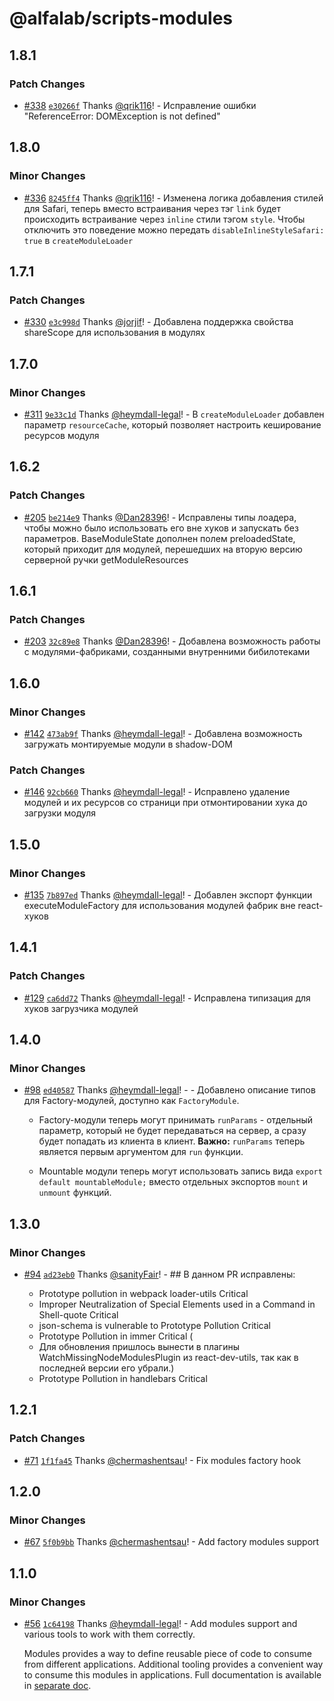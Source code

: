 # @alfalab/scripts-modules

## 1.8.1

### Patch Changes

-   [#338](https://github.com/core-ds/arui-scripts/pull/338) [`e30266f`](https://github.com/core-ds/arui-scripts/commit/e30266f8848c834c8b59be3f6cfb64e4a0da7db2) Thanks [@qrik116](https://github.com/qrik116)! - Исправление ошибки "ReferenceError: DOMException is not defined"

## 1.8.0

### Minor Changes

-   [#336](https://github.com/core-ds/arui-scripts/pull/336) [`8245ff4`](https://github.com/core-ds/arui-scripts/commit/8245ff45110494e5b2353802a2b46d3c810ee1a9) Thanks [@qrik116](https://github.com/qrik116)! - Изменена логика добавления стилей для Safari, теперь вместо встраивания через тэг `link` будет происходить встраивание через `inline` стили тэгом `style`.
    Чтобы отключить это поведение можно передать `disableInlineStyleSafari: true` в `createModuleLoader`

## 1.7.1

### Patch Changes

-   [#330](https://github.com/core-ds/arui-scripts/pull/330) [`e3c998d`](https://github.com/core-ds/arui-scripts/commit/e3c998d4cd5cdae9b9565f7599847e0d547194aa) Thanks [@jorjif](https://github.com/jorjif)! - Добавлена поддержка свойства shareScope для использования в модулях

## 1.7.0

### Minor Changes

-   [#311](https://github.com/core-ds/arui-scripts/pull/311) [`9e33c1d`](https://github.com/core-ds/arui-scripts/commit/9e33c1d5bb675d7356eb8b5ebcfb0fe38050a630) Thanks [@heymdall-legal](https://github.com/heymdall-legal)! - В `createModuleLoader` добавлен параметр `resourceCache`, который позволяет настроить кеширование ресурсов модуля

## 1.6.2

### Patch Changes

-   [#205](https://github.com/core-ds/arui-scripts/pull/205) [`be214e9`](https://github.com/core-ds/arui-scripts/commit/be214e916ad537ecc57971d24f544c62b5b2f86d) Thanks [@Dan28396](https://github.com/Dan28396)! - Исправлены типы лоадера, чтобы можно было использовать его вне хуков и запускать без параметров. BaseModuleState дополнен полем preloadedState, который приходит для модулей, перешедших на вторую версию серверной ручки getModuleResources

## 1.6.1

### Patch Changes

-   [#203](https://github.com/core-ds/arui-scripts/pull/203) [`32c89e8`](https://github.com/core-ds/arui-scripts/commit/32c89e8e077270c951348e54ce9303b07d8e3ff6) Thanks [@Dan28396](https://github.com/Dan28396)! - Добавлена возможность работы с модулями-фабриками, созданными внутренними бибилотеками

## 1.6.0

### Minor Changes

-   [#142](https://github.com/core-ds/arui-scripts/pull/142) [`473ab9f`](https://github.com/core-ds/arui-scripts/commit/473ab9f0482c740741c7ed7ae6e926d5ae06feca) Thanks [@heymdall-legal](https://github.com/heymdall-legal)! - Добавлена возможность загружать монтируемые модули в shadow-DOM

### Patch Changes

-   [#146](https://github.com/core-ds/arui-scripts/pull/146) [`92cb660`](https://github.com/core-ds/arui-scripts/commit/92cb6606518f9226d0e61f3af755f3b1531946f5) Thanks [@heymdall-legal](https://github.com/heymdall-legal)! - Исправлено удаление модулей и их ресурсов со страници при отмонтировании хука до загрузки модуля

## 1.5.0

### Minor Changes

-   [#135](https://github.com/core-ds/arui-scripts/pull/135) [`7b897ed`](https://github.com/core-ds/arui-scripts/commit/7b897ed5ce4485d42c7d7ab7516038e802de9396) Thanks [@heymdall-legal](https://github.com/heymdall-legal)! - Добавлен экспорт функции executeModuleFactory для использования модулей фабрик вне react-хуков

## 1.4.1

### Patch Changes

-   [#129](https://github.com/core-ds/arui-scripts/pull/129) [`ca6dd72`](https://github.com/core-ds/arui-scripts/commit/ca6dd722843a82b550d78012a279f7ed59316809) Thanks [@heymdall-legal](https://github.com/heymdall-legal)! - Исправлена типизация для хуков загрузчика модулей

## 1.4.0

### Minor Changes

-   [#98](https://github.com/core-ds/arui-scripts/pull/98) [`ed40587`](https://github.com/core-ds/arui-scripts/commit/ed4058763981be72124be3f29269563df748b627) Thanks [@heymdall-legal](https://github.com/heymdall-legal)! - - Добавлено описание типов для Factory-модулей, доступно как `FactoryModule`.

    -   Factory-модули теперь могут принимать `runParams` - отдельный параметр, который не будет передаваться на сервер, а
        сразу будет попадать из клиента в клиент.
        **Важно:** `runParams` теперь является первым аргументом для `run` функции.

    -   Mountable модули теперь могут использовать запись вида `export default mountableModule;` вместо отдельных экспортов
        `mount` и `unmount` функций.

## 1.3.0

### Minor Changes

-   [#94](https://github.com/core-ds/arui-scripts/pull/94) [`ad23eb0`](https://github.com/core-ds/arui-scripts/commit/ad23eb09e75080a3828f04c9a30a72ea19ddde59) Thanks [@sanityFair](https://github.com/sanityFair)! - ## В данном PR исправлены:

    -   Prototype pollution in webpack loader-utils Critical
    -   Improper Neutralization of Special Elements used in a Command in Shell-quote Critical
    -   json-schema is vulnerable to Prototype Pollution Critical
    -   Prototype Pollution in immer Critical (
    -   Для обновления пришлось вынести в плагины WatchMissingNodeModulesPlugin из react-dev-utils, так как в последней версии его убрали.)
    -   Prototype Pollution in handlebars Critical

## 1.2.1

### Patch Changes

-   [#71](https://github.com/core-ds/arui-scripts/pull/71) [`1f1fa45`](https://github.com/core-ds/arui-scripts/commit/1f1fa45d9d634d59e92169e4931b38e4945f2f92) Thanks [@chermashentsau](https://github.com/chermashentsau)! - Fix modules factory hook

## 1.2.0

### Minor Changes

-   [#67](https://github.com/core-ds/arui-scripts/pull/67) [`5f0b9bb`](https://github.com/core-ds/arui-scripts/commit/5f0b9bbb2ed995a8888492b389a5ad340e783d0a) Thanks [@chermashentsau](https://github.com/chermashentsau)! - Add factory modules support

## 1.1.0

### Minor Changes

-   [#56](https://github.com/core-ds/arui-scripts/pull/56) [`1c64198`](https://github.com/core-ds/arui-scripts/commit/1c641989791c4ff1e7a20d05c115f8a1d7817e30) Thanks [@heymdall-legal](https://github.com/heymdall-legal)! - Add modules support and various tools to work with them correctly.

    Modules provides a way to define reusable piece of code to consume from different applications.
    Additional tooling provides a convenient way to consume this modules in applications.
    Full documentation is available in [separate doc](https://github.com/core-ds/arui-scripts/blob/master/packages/arui-scripts/docs/modules.md).
